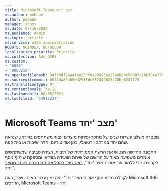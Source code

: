 ```yaml
---
title: Microsoft Teams מצב 'יחד'
ms.author: pebaum
author: pebaum
manager: scotv
ms.date: 07/16/2020
ms.audience: Admin
ms.topic: article
ms.service: o365-administration
ROBOTS: NOINDEX, NOFOLLOW
localization_priority: Priority
ms.collection: Adm_O365
ms.custom:
- "6036"
- "9003218"
ms.openlocfilehash: 94730df24a4fa025cfaa226a56e25beb8bc9c88fc1b6f8ea77bc6e97ee7c73f8
ms.sourcegitcommit: b5f7da89a650d2915dc652449623c78be6247175
ms.translationtype: MT
ms.contentlocale: he-IL
ms.lasthandoff: 08/05/2021
ms.locfileid: "54012237"
---
```

# <a name="microsoft-teams-together-mode"></a>Microsoft Teams מצב 'יחד'

מצב זה משלב עשרות שנים של מחקר ופיתוח מוצרים עבור משתתפים בווידאו, שנראה שהם יחד במרחב וירטואלי, כגון אודיטוריום, חדר ישיבות או בית קפה. 

התכונה החדשה תנטוש את הרשת המסורתית של תיבות, ויצירת סביבה שמשתמשים אומרים משפיעה מאוד על הרושם של שיחת הוועידה בווידאו ומספקת שיתוף נוסף לקבוצה. כדי ללמוד עוד אודות מצב 'יחד', [ראה כיצד לקבל את המ הרבה ביותר ממצב 'יחד'.](https://techcommunity.microsoft.com/t5/microsoft-teams-blog/how-to-get-the-most-from-together-mode/ba-p/1509496)  

לקבלת מידע נוסף אודות מצב 'יחד' יהיה זמין עבור הארגון שלך, ראה Microsoft 365 הדרכים, [Microsoft Teams - יחד](https://www.microsoft.com/microsoft-365/roadmap?featureid=65942)